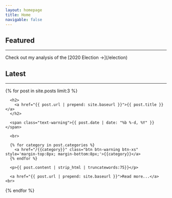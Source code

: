 ```yaml
---
layout: homepage
title: Home
navigable: false
---
```


## Featured
<hr>
Check out my analysis of the [2020 Election ->](/election)

## Latest

<hr>

<ul style="padding-left:0px;">
  {% for post in site.posts limit:3 %}

      <h2>
        <a href="{{ post.url | prepend: site.baseurl }}">{{ post.title }}</a>
      </h2>

      <span class="text-warning">{{ post.date | date: "%b %-d, %Y" }}</span>

      <br>

      {% for category in post.categories %}
        <a href="/{{category}}" class="btn btn-warning btn-xs" style='margin-top:8px; margin-bottom:8px;'>{{category}}</a>
      {% endfor %}

      <p>{{ post.content | strip_html | truncatewords:75}}</p>

      <a href="{{ post.url | prepend: site.baseurl }}">Read more...</a><br>

  {% endfor %}
</ul>
